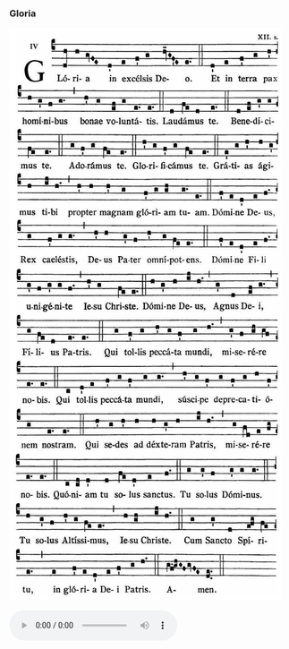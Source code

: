 ### Gloria

![](images/mass-xii-gloria.jpg)

<audio src="http://www.ccwatershed.org/audio/djc_12_gloria_mp3_1/download/" controls="controls"></audio>
